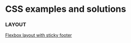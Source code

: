 # CSS examples and solutions

### LAYOUT
[Flexbox layout with sticky footer](https://zion86.github.io/CSS-solutions/Layout/Flexbox-layout-with-sticky-footer/index.html)
